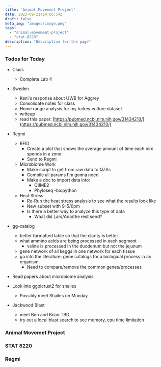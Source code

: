 ```yaml
---
title: 'Animal Movement Project'
date: 2023-09-21T14:06:54Z
draft: false
meta_img: "images/image.png"
tags:
  - "animal-movement-project"
  - "stat-8220"
description: "Description for the page"
---
```


### Todos for Today

- Class
  - Complete Lab 4
  
- Sweden
  - Keni's response about UWB for Aggrey
  - Consolidate notes for class
  - Home range analysis for my turkey vulture dataset
  - writeup
  - read this paper: [https://pubmed.ncbi.nlm.nih.gov/31434210/](https://pubmed.ncbi.nlm.nih.gov/31434210/)
  
- Regmi
  - RFID
    - Create a plot that shows the average amount of time each bird spends in a zone
    - Send to Regmi
  - Microbiome Work
    - Make script to get from raw data to QZAs
    - Compile all params I'm gonna need
    - Make a doc to import data into:
      - QIIME2
      - Phyloseq
      -biopython
  - Heat Stress
    - Re-Run the heat stress analysis to see what the results look like
    - New subset with 9-5/6pm
    - Is there a better way to analyze this type of data
      - What did Lars/Ana/the rest send?
      
- gg-catalog
  - better formatted table so that the clarity is better.
  - what ammino acids are being processed in each segment
    - valine is processed in the duodenum but not the jejunum
  - gene network of all keggs in one network for each tissue
  - go into the literature; gene catalogs for a biological process in an organism.
      - Need to compare/remove the common genes/processes 

 
- Read papers about microbiome analysis

- Look into ggpicrust2 for shailes
  - Possibly meet Shailes on Monday
  
- Jackwood Blast
  - meet Ben and Brian TBD
  - try out a local blast search to see memory, cpu time limitation  

### Animal Movemet Project

### STAT 8220

### Regmi

